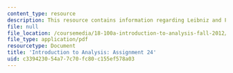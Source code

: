 ```yaml
---
content_type: resource
description: This resource contains information regarding Leibniz and Fubini theorems.
file: null
file_location: /coursemedia/18-100a-introduction-to-analysis-fall-2012/c339423054a77c70fc80c155ef578a03_MIT18_100AF12_Assign_24.pdf
file_type: application/pdf
resourcetype: Document
title: 'Introduction to Analysis: Assignment 24'
uid: c3394230-54a7-7c70-fc80-c155ef578a03
---
```

